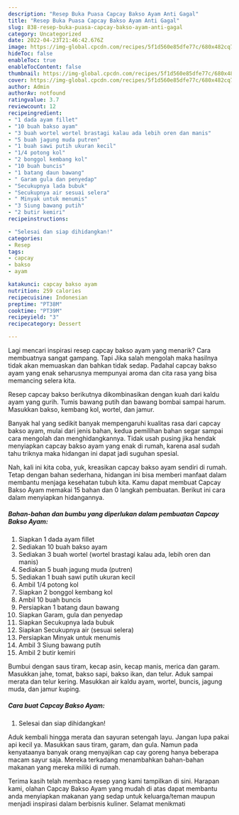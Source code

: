 ```yaml
---
description: "Resep Buka Puasa Capcay Bakso Ayam Anti Gagal"
title: "Resep Buka Puasa Capcay Bakso Ayam Anti Gagal"
slug: 838-resep-buka-puasa-capcay-bakso-ayam-anti-gagal
category: Uncategorized
date: 2022-04-23T21:46:42.676Z
image: https://img-global.cpcdn.com/recipes/5f1d560e85dfe77c/680x482cq70/capcay-bakso-ayam-foto-resep-utama.jpg
hideToc: false
enableToc: true
enableTocContent: false
thumbnail: https://img-global.cpcdn.com/recipes/5f1d560e85dfe77c/680x482cq70/capcay-bakso-ayam-foto-resep-utama.jpg
cover: https://img-global.cpcdn.com/recipes/5f1d560e85dfe77c/680x482cq70/capcay-bakso-ayam-foto-resep-utama.jpg
author: Admin
authorAv: notfound
ratingvalue: 3.7
reviewcount: 12
recipeingredient:
- "1 dada ayam fillet"
- "10 buah bakso ayam"
- "3 buah wortel wortel brastagi kalau ada lebih oren dan manis"
- "5 buah jagung muda putren"
- "1 buah sawi putih ukuran kecil"
- "1/4 potong kol"
- "2 bonggol kembang kol"
- "10 buah buncis"
- "1 batang daun bawang"
- " Garam gula dan penyedap"
- "Secukupnya lada bubuk"
- "Secukupnya air sesuai selera"
- " Minyak untuk menumis"
- "3 Siung bawang putih"
- "2 butir kemiri"
recipeinstructions:

- "Selesai dan siap dihidangkan!"
categories:
- Resep
tags:
- capcay
- bakso
- ayam

katakunci: capcay bakso ayam 
nutrition: 259 calories
recipecuisine: Indonesian
preptime: "PT38M"
cooktime: "PT39M"
recipeyield: "3"
recipecategory: Dessert

---
```



Lagi mencari inspirasi resep capcay bakso ayam yang menarik? Cara membuatnya sangat gampang. Tapi Jika salah mengolah maka hasilnya tidak akan memuaskan dan bahkan tidak sedap. Padahal capcay bakso ayam yang enak seharusnya mempunyai aroma dan cita rasa yang bisa memancing selera kita.


Resep capcay bakso berikutnya dikombinasikan dengan kuah dari kaldu ayam yang gurih. Tumis bawang putih dan bawang bombai sampai harum. Masukkan bakso, kembang kol, wortel, dan jamur.

Banyak hal yang sedikit banyak mempengaruhi kualitas rasa dari capcay bakso ayam, mulai dari jenis bahan, kedua pemilihan bahan segar sampai cara mengolah dan menghidangkannya. Tidak usah pusing jika hendak menyiapkan capcay bakso ayam yang enak di rumah, karena asal sudah tahu triknya maka hidangan ini dapat jadi suguhan spesial.


Nah, kali ini kita coba, yuk, kreasikan capcay bakso ayam sendiri di rumah. Tetap dengan bahan sederhana, hidangan ini bisa memberi manfaat dalam membantu menjaga kesehatan tubuh kita. Kamu dapat membuat Capcay Bakso Ayam memakai 15 bahan dan 0 langkah pembuatan. Berikut ini cara dalam menyiapkan hidangannya.

<!--inarticleads1-->

##### Bahan-bahan dan bumbu yang diperlukan dalam pembuatan Capcay Bakso Ayam:

1. Siapkan 1 dada ayam fillet
1. Sediakan 10 buah bakso ayam
1. Sediakan 3 buah wortel (wortel brastagi kalau ada, lebih oren dan manis)
1. Sediakan 5 buah jagung muda (putren)
1. Sediakan 1 buah sawi putih ukuran kecil
1. Ambil 1/4 potong kol
1. Siapkan 2 bonggol kembang kol
1. Ambil 10 buah buncis
1. Persiapkan 1 batang daun bawang
1. Siapkan  Garam, gula dan penyedap
1. Siapkan Secukupnya lada bubuk
1. Siapkan Secukupnya air (sesuai selera)
1. Persiapkan  Minyak untuk menumis
1. Ambil 3 Siung bawang putih
1. Ambil 2 butir kemiri


Bumbui dengan saus tiram, kecap asin, kecap manis, merica dan garam. Masukkan jahe, tomat, bakso sapi, bakso ikan, dan telur. Aduk sampai merata dan telur kering. Masukkan air kaldu ayam, wortel, buncis, jagung muda, dan jamur kuping. 

<!--inarticleads2-->

##### Cara buat Capcay Bakso Ayam:


1. Selesai dan siap dihidangkan!

Aduk kembali hingga merata dan sayuran setengah layu. Jangan lupa pakai api kecil ya. Masukkan saus tiram, garam, dan gula. Namun pada kenyataanya banyak orang menyajikan cap cay goreng hanya beberapa macam sayur saja. Mereka terkadang menambahkan bahan-bahan makanan yang mereka miliki di rumah. 

Terima kasih telah membaca resep yang kami tampilkan di sini. Harapan kami, olahan Capcay Bakso Ayam yang mudah di atas dapat membantu anda menyiapkan makanan yang sedap untuk keluarga/teman maupun menjadi inspirasi dalam berbisnis kuliner. Selamat menikmati

